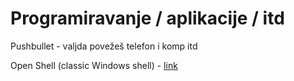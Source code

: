 # Programiravanje / aplikacije / itd

Pushbullet - valjda povežeš telefon i komp itd

Open Shell (classic Windows shell) - [link](https://github.com/Open-Shell/Open-Shell-Menu)

